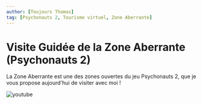 ```yaml
---
author: [Toujours Thomas]
tag: [Psychonauts 2, Tourisme virtuel, Zone Aberrante]
---
```


# Visite Guidée de la Zone Aberrante (Psychonauts 2)

La Zone Aberrante est une des zones ouvertes du jeu Psychonauts 2, que je vous propose aujourd'hui de visiter avec moi !

![youtube](https://www.youtube.com/watch?v=h1gBy1R_vxU)

